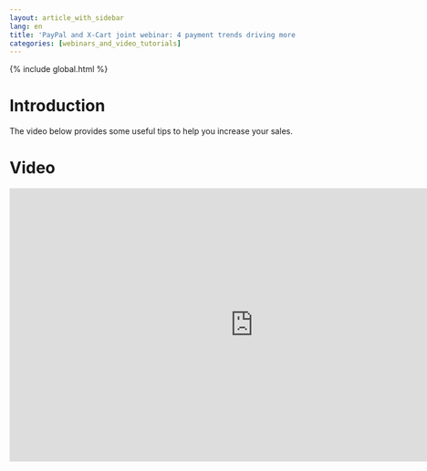```yaml
---
layout: article_with_sidebar
lang: en
title: 'PayPal and X-Cart joint webinar: 4 payment trends driving more sales in 2014'
categories: [webinars_and_video_tutorials]
---
```


{% include global.html %}

# Introduction

The video below provides some useful tips to help you increase your sales.

# Video

<iframe class="youtube-player" type="text/html" style="width: 853px; height: 480px" src="https://www.youtube.com/embed/9F6vdcJDOow" frameborder="0"></iframe>